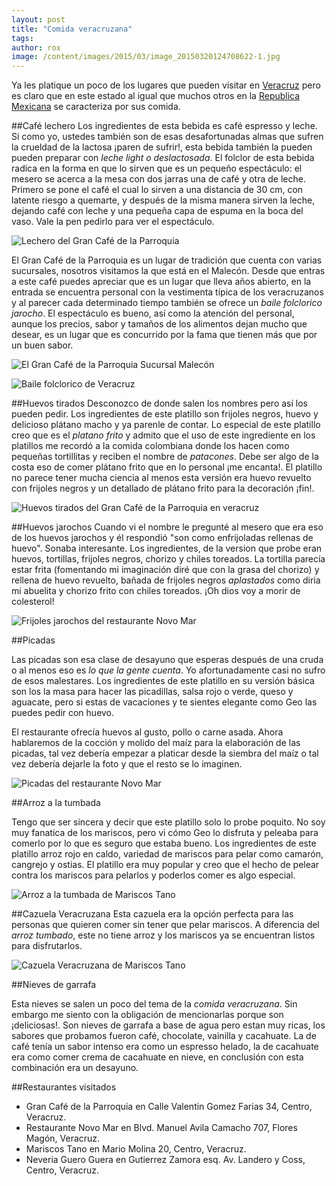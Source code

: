 ```yaml
---
layout: post
title: "Comida veracruzana"
tags: 
author: rox
image: /content/images/2015/03/image_20150320124708622-1.jpg
---
```

Ya les platique un poco de los lugares que pueden visitar en [Veracruz](/tag/veracruz) pero es claro que en este estado al igual que muchos otros en la [Republica Mexicana](/tag/mexico) se caracteriza por sus comida.

##Café lechero
Los ingredientes de esta bebida es café espresso y leche. Si como yo, ustedes también son de esas desafortunadas almas que sufren la crueldad de la lactosa ¡paren de sufrir!, esta bebida también la pueden pueden preparar con *leche light o deslactosada*. El folclor de esta bebida radica en la forma en que lo sirven que es un pequeño espectáculo: el mesero se acerca a la mesa con dos jarras una de café y otra de leche. Primero se pone el café el cual lo sirven a una distancia de 30 cm, con latente riesgo a quemarte, y después de la misma manera sirven la leche, dejando café con leche y una pequeña capa de espuma en la boca del vaso. Vale la pen pedirlo para ver el espectáculo.

![Lechero del Gran Café de la Parroquia](/content/images/2015/03/image_20150320124222938.jpg)

El Gran Café de la Parroquia es un lugar de tradición que cuenta con varias sucursales, nosotros visitamos la que está en el Malecón. Desde que entras a este café puedes apreciar que es un lugar que lleva años abierto, en la entrada se encuentra personal con la vestimenta típica de los veracruzanos y al parecer cada determinado tiempo también se ofrece un *baile folclorico jarocho*. El espectáculo es bueno, así como la atención del personal, aunque los precios, sabor y tamaños de los alimentos dejan mucho que desear, es un lugar que es concurrido por la fama que tienen más que por un buen sabor. 

![El Gran Café de la Parroquia Sucursal Malecón](/content/images/2015/03/2015-03-14-08-56-45.jpg)

![Baile folclorico de Veracruz](/content/images/2015/03/image_20150320124402404.jpg)

##Huevos tirados
Desconozco de donde salen los nombres pero así los pueden pedir. Los ingredientes de este platillo son frijoles negros, huevo y delicioso plátano macho y ya parenle de contar. Lo especial de este platillo creo que es el *platano frito* y admito que el uso de este ingrediente en los platillos me recordó a la comida colombiana donde los hacen como pequeñas tortillitas y reciben el nombre de *patacones*. Debe ser algo de la costa eso de comer plátano frito que en lo personal ¡me encanta!. El platillo no parece tener mucha ciencia al menos esta versión era huevo revuelto con frijoles negros y un detallado de plátano frito para la decoración ¡fin!.

![Huevos tirados del Gran Café de la Parroquia en veracruz](/content/images/2015/03/image_20150320124314927.jpg)

##Huevos jarochos
Cuando vi el nombre le pregunté al mesero que era eso de los huevos jarochos y él respondió "son como enfrijoladas rellenas de huevo". Sonaba interesante. Los ingredientes, de la version que probe eran huevos, tortillas, frijoles negros, chorizo y chiles toreados. La tortilla parecía estar frita (fomentando mi imaginación diré que con la grasa del chorizo) y rellena de huevo revuelto, bañada de frijoles negros *aplastados* como diria mi abuelita y chorizo frito con chiles toreados. ¡Oh dios voy a morir de colesterol!

![Frijoles jarochos del restaurante Novo Mar](/content/images/2015/03/image_20150320124502905.jpg)

##Picadas

Las picadas son esa clase de desayuno que esperas después de una cruda o al menos eso es *lo que la gente cuenta*. Yo afortunadamente casi no sufro de esos malestares. Los ingredientes de este platillo en su versión básica son los la masa para hacer las picadillas, salsa rojo o verde, queso y aguacate, pero si estas de vacaciones y te sientes elegante como Geo las puedes pedir con huevo. 

El restaurante ofrecía huevos al gusto, pollo o carne asada. Ahora hablaremos de la cocción y molido del maíz para la elaboración de las picadas, tal vez debería empezar a platicar desde la siembra del maíz o tal vez debería dejarle la foto y que el resto se lo imaginen.

![Picadas del restaurante Novo Mar](/content/images/2015/03/image_20150320124604071.jpg)

##Arroz a la tumbada

Tengo que ser sincera y decir que este platillo solo lo probe poquito. No soy muy fanatica de los mariscos, pero vi cómo Geo lo disfruta y peleaba para comerlo por lo que es seguro que estaba bueno. Los ingredientes de este platillo arroz rojo en caldo, variedad de mariscos para pelar como camarón, cangrejo y ostias. El platillo era muy popular y creo que el hecho de pelear contra los mariscos para pelarlos y poderlos comer es algo especial.

![Arroz a la tumbada de Mariscos Tano](/content/images/2015/03/image_20150320124708622.jpg)

##Cazuela Veracruzana 
Esta cazuela era la opción perfecta para las personas que quieren comer sin tener que pelar mariscos. A diferencia del *arroz tumbado*, este no tiene arroz y los mariscos ya se encuentran listos para disfrutarlos. 

![Cazuela Veracruzana de Mariscos Tano](/content/images/2015/03/image_20150320124818456.jpg)

##Nieves de garrafa

Esta nieves se salen un poco del tema de la *comida veracruzana*. Sin embargo me siento con la obligación de mencionarlas porque son ¡deliciosas!. Son nieves de garrafa a base de agua pero estan muy ricas, los sabores que probamos fueron café, chocolate, vainilla y cacahuate. La de café tenía un sabor intenso era como un espresso helado, la de cacahuate era como comer crema de cacahuate en nieve, en conclusión con esta combinación era un desayuno.

##Restaurantes visitados

* Gran Café de la Parroquia en Calle Valentin Gomez Farias 34, Centro, Veracruz.
* Restaurante Novo Mar en Blvd. Manuel Avila Camacho 707, Flores Magón, Veracruz.
* Mariscos Tano en Mario Molina 20, Centro, Veracruz.
* Neveria Guero Guera en Gutierrez Zamora esq. Av. Landero y Coss, Centro, Veracruz.